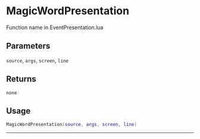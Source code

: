 # MagicWordPresentation
Function name in EventPresentation.lua
## Parameters
`source`, `args`, `screen`, `line`
## Returns
`none`
## Usage
```lua
MagicWordPresentation(source, args, screen, line)
```
---
